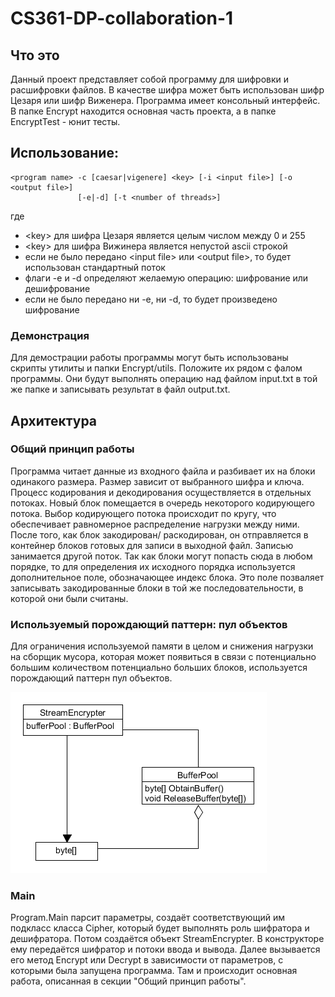 # CS361-DP-collaboration-1

## Что это

Данный проект представляет собой программу для шифровки и расшифровки файлов.
В качестве шифра может быть использован шифр Цезаря или шифр Виженера. Программа
имеет консольный интерфейс. В папке Encrypt находится основная часть проекта, а 
в папке EncryptTest - юнит тесты.

## Использование:
```
<program name> -c [caesar|vigenere] <key> [-i <input file>] [-o <output file>] 
               [-e|-d] [-t <number of threads>]
```
               
где

* \<key> для шифра Цезаря является целым числом между 0 и 255
* \<key> для шифра Вижинера является непустой ascii строкой
* если не было передано \<input file> или \<output file>, то будет использован стандартный поток
* флаги -e и -d определяют желаемую операцию: шифрование или дешифрование
* если не было передано ни -e, ни -d, то будет произведено шифрование

### Демонстрация

Для демострации работы программы могут быть использованы скрипты утилиты и
папки Encrypt/utils. Положите их рядом с фалом программы. Они будут выполнять 
операцию над файлом input.txt в той же папке и записывать результат в файл
output.txt.

## Архитектура

### Общий принцип работы

Программа читает данные из входного файла и разбивает их на блоки одинакого размера.
Размер зависит от выбранного шифра и ключа. Процесс кодирования и декодирования
осуществляется в отдельных потоках. Новый блок помещается в очередь некоторого 
кодирующего потока. Выбор кодирующего потока происходит по кругу, что обеспечивает 
равномерное распределение нагрузки между ними. После того, как блок закодирован/
раскодирован, он отправляется в контейнер блоков готовых для записи в выходной файл.
Записью занимается другой поток. Так как блоки могут попасть сюда в любом порядке, то
для определения их исходного порядка используется дополнительное поле, обозначающее
индекс блока. Это поле позваляет записывать закодированные блоки в той же 
последовательности, в которой они были считаны.

### Используемый порождающий паттерн: пул объектов

Для ограничения используемой памяти в целом и снижения нагрузки на сборщик мусора, 
которая может появиться в связи с потенциально большим количеством потенциально больших
блоков, используется порождающий паттерн пул объектов. 

![img](UML/pool.png)

### Main

Program.Main парсит параметры, создаёт соответствующий им подкласс класса Cipher,
который будет выполнять роль шифратора и дешифратора. Потом создаётся объект 
StreamEncrypter. В конструкторе ему передаётся шифратор и потоки ввода и вывода.
Далее вызывается его метод Encrypt или Decrypt в зависимости от параметров, с 
которыми была запущена программа. Там и происходит основная работа, описанная в
секции "Общий принцип работы".




